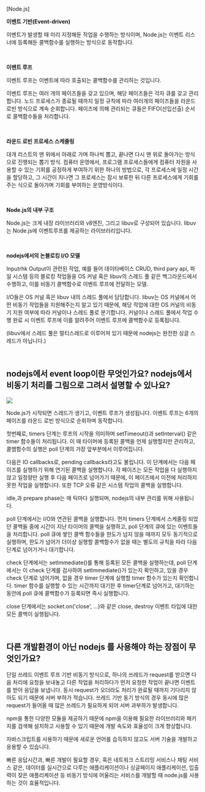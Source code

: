 <!--
파일 이름은 날짜-카테고리 (예시: 2021-03-21-network.md)
-->

[Node.js]

**이벤트 기반(Event-driven)**

이벤트가 발생할 때 미리 지정해둔 작업을 수행하는 방식이며, Node.js는 이벤트 리스너에 등록해둔 콜백함수를 실행하는 방식으로 동작합니다.

<br>

**이벤트 루프**

이벤트 루프는 이벤트에 따라 호출되는 콜백함수를 관리하는 것입니다. 

이벤트 루프는 여러 개의 페이즈들을 갖고 있으며, 해당 페이즈들은 각자 큐를 갖고 관리합니다. 노드 프로세스가 종료될 때까지 일정 규칙에 따라 여러개의 페이즈들을 라운드 로빈 방식으로 계속 순회합니다. 페이즈에 의해 관리되는 큐들은 FIFO(선입선출) 순서로 콜백함수들을 처리합니다.

<br>

**라운드 로빈 프로세스 스케줄링**

대개 리스트의 맨 위에서 아래로 가며 하나씩 뽑고, 끝나면 다시 맨 위로 돌아가는 방식으로 진행되는 뽑기 방식. 컴퓨터 운영에서, 프로그램 프로세스들에게 컴퓨터 자원을 사용할 수 있는 기회를 공정하게 부여하기 위한 하나의 방법으로, 각 프로세스에 일정 시간을 할당하고, 그 시간이 지나면 그 프로세스는 잠시 보류한 뒤 다른 프로세스에게 기회를 주는 식으로 돌아가며 기회를 부여하는 운영방식이다. 

<br>

**Node.js의 내부 구조**

Node.js는 크게 내장 라이브러리와 v8엔진, 그리고 libuv로 구성되어 있습니다. libuv는 Node.js에 이벤트루프를 제공하는 라이브러리입니다. 

<br>

**nodejs에서의 논블로킹 I/O 모델**

Inputrhk Output이 관련된 작업, 예를 들어 데이타베이스 CRUD, third pary api, 파일 시스템 등의 블로킹 작업들을 OS 커널 혹은 libuv의 스레드 풀 같은 백그라운드에서 수행하고, 이를 비동기 콜백함수로 이벤트 루프에 전달하는 모델.

I/O들은 OS 커널 혹은 libuv 내의 스레드 풀에서 담당합니다. libuv는 OS 커널에서 어떤 비동기 작업들을 지원해주는지 알고 있기 때문에, 해당 작업에 대한 OS 커널의 비동기 지원 여부에 따라 커널이나 스레드 풀로 분기합니다. 커널이나 스레드 풀에서 작업 수행 완료 시 이벤트 루프에 이를 알려주어 이벤트 루프에 콜백함수로 등록됩니다.

(libuv에서 스레드 풀은 멀티스레드로 이루어져 있기 때문에 nodejs는 완전한 싱글 스레드가 아닙니다.)

<br>

## nodejs에서 event loop이란 무엇인가요? nodejs에서 비동기 처리를 그림으로 그려서 설명할 수 있나요?

![](https://user-images.githubusercontent.com/13212502/52569657-0c00fd00-2e55-11e9-8488-0c7b723cb922.png)

Node.js가 시작되면 스레드가 생기고, 이벤트 루프가 생성됩니다. 이벤트 루프는 6개의 페이즈를 라운드 로빈 방식으로 순회하며 동작합니다.

첫번째로, timers 단계는 루프의 시작을 의미하며 setTimeout()과 setInterval() 같은 timer 함수들이 처리됩니다. 이 때 타이머에 등록된 콜백을 언제 실행할지만 관리하고, 콜뱀함수의 실행은 poll 단계의 가장 앞부분에서 이루어집니다.

다음은 IO callbacks로, pending callbacks라고도 불립니다. 이 단계에서는 다음 페이즈를 실행하기 위해 연기된 콜백을 실행합니다. 각 페이즈는 모든 작업을 다 실행하지 않고 일정량만 실행 후 다음 페이즈로 넘어가기 때문에, 이 페이즈에서 이전에 처리하지 못한 작업을 실행합니다. 또한 TCP 오류 같은 시스템 작업의 콜백을 실행합니다.

idle,과 prepare phase는 매 틱마다 실행되며, nodejs의 내부 관리를 위해 사용됩니다.

poll 단계에서는 I/O와 연관된 콜백을 실행합니다. 먼저 timers 단계에서 스케줄링 되었던 콜백들 중에 시간이 지난 타이머의 콜백을 실행하고, poll 단계의 큐에 있는 이벤트들을 처리합니다. poll 큐에 쌓인 콜백 함수들을 한도가 넘지 않을 때까지 모두 동기적으로 실행하며, 한도가 넘어가 더이상 실행할 콜백함수가 없을 때는 별도의 규칙을 따라 다음 단계로 넘어가거나 대기합니다.

check 단계에서는 setImmediate()를 통해 등록된 모든 콜백을 실행하는데, poll 단계에서는 이 check 단계를 검사하여 setImmediate()가 있는지 확인하고, 있을 경우 check 단계로 넘어가며, 없을 경우 timer 단계에 실행할 timer 함수가 있는지 확인합니다. timer 함수를 실행할 수 있는 시간까지 대기한 후 timer단계로 넘어가고, 대기하는 동안에 poll 큐에 콜백함수가 등록되면 즉시 실행합니다.

close 단계에서는 socket.on('close', ...)와 같은 close, destroy 이벤트 타입에 대한 모든 콜백이 실행됩니다.

<br>

## 다른 개발환경이 아닌 nodejs 를 사용해야 하는 장점이 무엇인가요?

단일 쓰레드 이벤트 루프 기반 비동기 방식으로, 하나의 쓰레드가 request를 받으면 다음 처리에 요청을 보내놓고 다른 작업을 처리하다가 먼저 요청한 작업이 끝나면 이벤트를 받아 응답을 보냅니다. 동시 request가 오더라도 처리가 완료될 때까지 기다리지 않아도 되기 때문에 서버 부하가 적습니다. 쓰레드 기반 동기 방식의 경우 동시에 많은 request가 들어올 때 많은 쓰레드가 필요하게 되어 서버 과부하가 발생합니다.

npm을 통한 다양한 모듈을 제공하기 때문에 npm을 이용해 필요한 라이브러리와 패키지를 검색해 설치하고 사용할 수 있기 때문에 개발 속도와 효율성이 크게 향상합니다.

자바스크립트를 사용하기 때문에 새로운 언어를 습득하지 않고도 서버 기술을 개발하고 응용할 수 있습니다.

빠른 응답시간과, 빠른 개발이 필요할 경우, 혹은 네트워크 스트리밍 서비스나 채팅 서비스 같은, 데이터를 실시간으로 다루는 애플리케이션이나 싱글페이지 애플리케이션, 입출력이 잦은 애플리케이션 등 비동기 방식에 어울리는 서비스를 개발할 때 node.js를 사용하는 것이 효율적입니다.